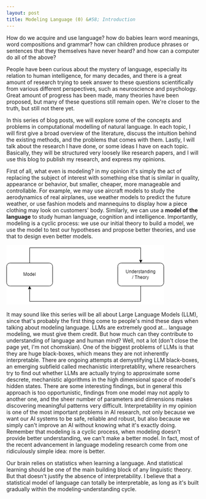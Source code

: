 ```yaml
---
layout: post
title: Modeling Language (0) &#58; Introduction
---
```


How do we acquire and use language? how do babies learn word meanings, word compositions and grammar? how can children produce phrases or sentences that they themselves have never heard? and how can a computer do all of the above?

People have been curious about the mystery of language, especially its relation to human intelligence, for many decades, and there is a great amount of research trying to seek answer to these questions scientifically from various different perspectives, such as neuroscience and psychology. Great amount of progress has been made, many theories have been proposed, but many of these questions still remain open. We're closer to the truth, but still not there yet.

In this series of blog posts, we will explore some of the concepts and problems in computational modelling of natural language. In each topic, I will first give a broad overview of the literature, discuss the intuition behind the existing methods, and the problems that comes with them. Lastly, I will talk about the research I have done, or some ideas I have on each topic. Basically, they will be structured very loosely like research papers, and I will use this blog to publish my research, and express my opinions.   

First of all, what even is modeling? in my opinion it's simply the act of replacing the subject of interest with something else that is similar in quality, appearance or behavior, but smaller, cheaper, more manageable and controllable. For example, we may use aircraft models to study the aerodynamics of real airplanes, use weather models to predict the future weather, or use fashion models and mannequins to display how a piece clothing may look on customers' body. Similarly, we can use a **model of the language** to study human language, cognition and intelligence. Importantly, modeling is a cyclic process: we use our initial theory to build a model, we use the model to test our hypotheses and propose better theories, and use that to design even better models. 

<img class="centered bg-white" src="https://raw.githubusercontent.com/DeMoriarty/DeMoriarty.github.io/master/images/modelig_cycle.png"/>  

It may sound like this series will be all about Large Language Models (LLM), since that's probably the first thing come to people's mind these days when talking about modeling language. LLMs are extremely good at... language modeling, we must give them credit. But how much can they contribute to understanding of language and human mind? Well, not a lot (don't close the page yet, I'm not chomskian). One of the biggest problems of LLMs is that they are huge black-boxes, which means they are not inherently interpretable. There are ongoing attempts at demystifying LLM black-boxes, an emerging subfield called mechanistic interpretablity, where researchers try to find out whether LLMs are actually trying to approximate some descrete, mechanistic algorithms in the high dimensional space of model's hidden states. There are some interesting findings, but in general this approach is too opportunistic, findings from one model may not apply to another one, and the sheer number of parameters and dimensions makes discovering meaningful patterns very difficult. Interpretability in my opinion is one of the most important problems in AI research, not only because we want our AI systems to be safe, reliable and robust, but also because we simply can't improve an AI without knowing what it's exactly doing. Remember that modeling is a cyclic process, when modeling doesn't provide better understanding, we can't make a better model. In fact, most of the recent advancement in language modeling research come from one ridiculously simple idea: more is better.

Our brain relies on statistics when learning a language. And statistical learning should be one of the main building block of any linguistic theory. But that doesn't justify the absence of interpretability. I believe that a statistical model of language can totally be interpretable, as long as it's built gradually within the modeling-understanding cycle.
